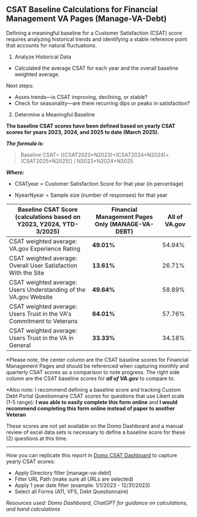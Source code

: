 ## CSAT Baseline Calculations for Financial Management VA Pages (Manage-VA-Debt)


Defining a meaningful baseline for a Customer Satisfaction (CSAT) score requires analyzing historical trends and identifying a stable reference point that accounts for natural fluctuations. 
1. Analyze Historical Data

- Calculated the average CSAT for each year and the overall baseline weighted average.

Next steps: 

- Asses trends—is CSAT improving, declining, or stable?
- Check for seasonality—are there recurring dips or peaks in satisfaction?

2. Determine a Meaningful Baseline

**The baseline CSAT scores have been defined based on yearly CSAT scores for years 2023, 2024, and 2025 to date (March 2025).**

***The formula is:***

> Baseline CSAT= [(CSAT2023​×N2023​)+(CSAT2024​×N2024​)+(CSAT2025​×N2025​)​] / N2023​+N2024​+N2025​

***Where:*** 

-   CSATyear​  = Customer Satisfaction Score for that year (in percentage)
    
-   NyearNyear​  = Sample size (number of responses) for that year

|  Baseline CSAT Score (calculations based on Y2023, Y2024, YTD-3/2025) | Financial Management Pages Only (MANAGE-VA-DEBT) | All of VA.gov |
|--|--|--|
|CSAT weighted average: VA.gov Experience Rating  | **49.01%** | 54.94% |
|CSAT weighted average: Overall User Satisfaction With the Site  | **13.61%** | 26.71% |
|CSAT weighted average: Users Understanding of the VA.gov Website  | **49.64%** | 58.89% |
|CSAT weighted average: Users Trust in the VA's Commitment to Veterans  | **64.01%** | 57.76% |
|CSAT weighted average: Users Trust in the VA in General  | **33.33%** | 34.18% |


*Please note, the center column are the CSAT baseline scores for Financial Management Pages and should be referenced when capturing monthly and quarterly CSAT scores as a comparison to note progress. The right side column are the CSAT baseline scores for ***all of VA.gov*** to compare to. 

*Also note: I recommend defining a baseline score and tracking Custom Debt Portal Questionnaire CSAT scores for questions that use Likert scale (1-5 range): 
**I was able to easily complete this form online** and
**I would recommend completing this form online instead of paper to another Veteran**

These scores are not yet available on the Domo Dashboard and a manual review of excel data sets is necessary to define a baseline score for these (2) questions at this time. 

*** 

How you can replicate this report in [Domo CSAT Dashboard](https://va-gov.domo.com/page/1545882322?userId=402957409) to capture yearly CSAT scores:

- Apply Directory filter [manage-va-debt]
- Filter URL Path (make sure all URLs are selected)
- Apply 1 year date filter (example: 1/1/2023 - 12/31/2023)
- Select all Forms (A11, VFS, Debt Questionnaire)

*Resources used: Domo Dashboard, ChatGPT for guidance on calculations, and hand calculations* 

